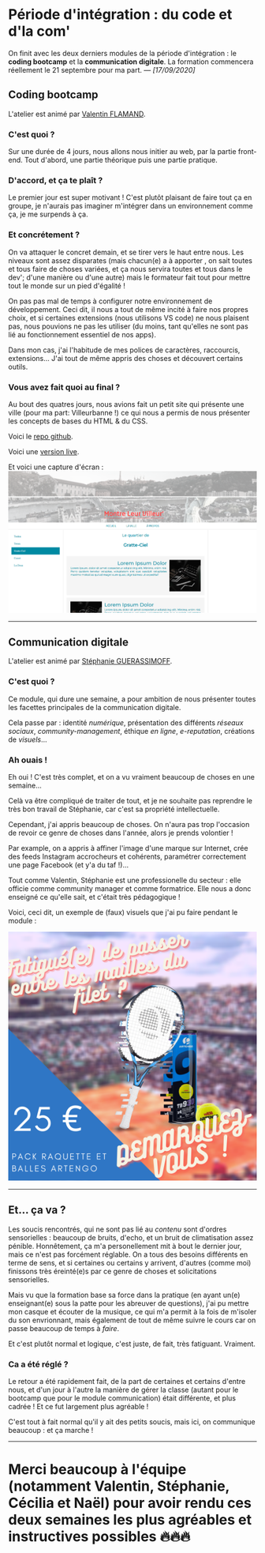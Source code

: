 # Période d'intégration : du code et d'la com'
On finit avec les deux derniers modules de la période d'intégration : le **coding bootcamp** et la **communication digitale**. La formation commencera réellement le 21 septembre pour ma part.
— _[17/09/2020]_

## Coding bootcamp

L'atelier est animé par [Valentin FLAMAND](https://www.linkedin.com/in/valentinflamand/).

### C'est quoi ?

Sur une durée de 4 jours, nous allons nous initier au web, par la partie front-end.
Tout d'abord, une partie théorique puis une partie pratique.

### D'accord, et ça te plaît ?

Le premier jour est super motivant ! C'est plutôt plaisant de faire tout ça en groupe, je n'aurais pas imaginer m'intégrer dans un environnement comme ça, je me surpends à ça.

### Et concrétement ?

On va attaquer le concret demain, et se tirer vers le haut entre nous. Les niveaux sont assez disparates (mais chacun(e) a à apporter , on sait toutes et tous faire de choses variées, et ça nous servira toutes et tous dans le dev'; d'une manière ou d'une autre) mais le formateur fait tout pour mettre tout le monde sur un pied d'égalité !

On pas pas mal de temps à configurer notre environnement de développement.
Ceci dit, il nous a tout de même incité à faire nos propres choix, et si certaines extensions (nous utilisons VS code) ne nous plaisent pas, nous pouvions ne pas les utiliser (du moins, tant qu'elles ne sont pas lié au fonctionnement essentiel de nos apps).

Dans mon cas, j'ai l'habitude de mes polices de caractères, raccourcis, extensions... J'ai tout de même appris des choses et découvert certains outils.

### Vous avez fait quoi au final ?

Au bout des quatres jours, nous avions fait un petit site qui présente une ville (pour ma part: Villeurbanne !) ce qui nous a permis de nous présenter les concepts de bases du HTML & du CSS.

Voici le [repo github](https://github.com/othomation/wf3-coding-bootcamp-SAS).

Voici une [version live](http://otho.bike/blog/sites/coding-bootcamp).

Et voici une capture d'écran :
![Capture d'écran du site web réalisé durant le SAS d'intégration. On y voit un page concernant la ville de Villeurbanne.](./assets/img/code_1.png "Capture d'écran du site web réalisé durant le SAS d'intégration. On y voit un page concernant la ville de Villeurbanne.")

---
 
## Communication digitale

L'atelier est animé par [Stéphanie GUERASSIMOFF](https://www.linkedin.com/in/stephanie-guerassimoff/).

### C'est quoi ?

Ce module, qui dure une semaine, a pour ambition de nous présenter toutes les facettes principales de la communication digitale.

Cela passe par : identité _numérique_, présentation des différents _réseaux sociaux_, _community-management_, éthique _en ligne_, _e-reputation_, créations de _visuels_...

### Ah ouais !

Eh oui ! C'est très complet, et on a vu vraiment beaucoup de choses en une semaine...

Celà va être compliqué de traiter de tout, et je ne souhaite pas reprendre le très bon travail de Stéphanie, car c'est sa propriété intellectuelle. 

Cependant, j'ai appris beaucoup de choses. On n'aura pas trop l'occasion de revoir ce genre de choses dans l'année, alors je prends volontier !

Par example, on a appris à affiner l'image d'une marque sur Internet, crée des feeds Instagram accrocheurs et cohérents, paramétrer correctement une page Facebook (et y'a du taf !)...

Tout comme Valentin, Stéphanie est une professionelle du secteur : elle officie comme community manager et comme formatrice. Elle nous a donc enseigné ce qu'elle sait, et c'était très pédagogique !

Voici, ceci dit, un exemple de (faux) visuels que j'ai pu faire pendant le module :

![Faux visuel rélaisé lors d'un exercice Communiquer sur les réseaux sociaux pour une marque - On y voit la présentation d'un set de raquettes et balles de tenis à 25€, avec la mention : Fatigué(e) de passer entre les mailles du filet ? Démarquez-vous !](./assets/img/com_3.png)

---

## Et... ça va ?

Les soucis rencontrés, qui ne sont pas lié au *contenu* sont d'ordres sensorielles : beaucoup de bruits, d'echo, et un bruit de climatisation assez pénible. Honnêtement, ça m'a personellement mit à bout le dernier jour, mais ce n'est pas forcément réglable. On a tous des besoins différents en terme de sens, et si certaines ou certains y arrivent, d'autres (comme moi) finissons très éreinté(e)s par ce genre de choses et solicitations sensorielles.

Mais vu que la formation base sa force dans la pratique (en ayant un(e) enseignant(e) sous la patte pour les abreuver de questions), j'ai pu mettre mon casque et écouter de la musique, ce qui m'a permit à la fois de m'isoler du son envrionnant, mais également de tout de même suivre le cours car on passe beaucoup de temps à *faire*.

Et c'est plutôt normal et logique, c'est juste, de fait, très fatiguant. Vraiment.

### Ca a été réglé ?

Le retour a été rapidement fait, de la part de certaines et certains d'entre nous, et d'un jour à l'autre la manière de gérer la classe (autant pour le bootcamp que pour le module communication) était différente, et plus cadrée ! Et ce fut largement plus agréable !

C'est tout à fait normal qu'il y ait des petits soucis, mais ici, on communique beaucoup : et ça marche !

---

# Merci beaucoup à l'équipe (notamment **Valentin**, **Stéphanie**, **Cécilia** et **Naël**) pour avoir rendu ces deux semaines les plus agréables et instructives possibles 🔥🔥🔥